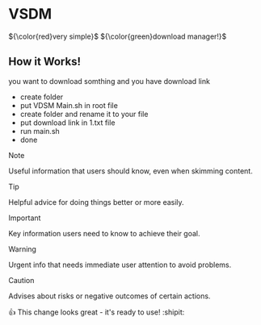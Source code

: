 # VSDM
  ${\color{red}very simple}$ ${\color{green}download manager!}$

## How it Works!
you want to download somthing and you have download link

- create folder
- put VDSM Main.sh in root file 
- create folder and rename it to your file
- put download link in 1.txt file
- run main.sh
- done

> [!NOTE]
> Useful information that users should know, even when skimming content.

> [!TIP]
> Helpful advice for doing things better or more easily.

> [!IMPORTANT]
> Key information users need to know to achieve their goal.

> [!WARNING]
> Urgent info that needs immediate user attention to avoid problems.

> [!CAUTION]
> Advises about risks or negative outcomes of certain actions.

:+1: This change looks great - it's ready to use! :shipit:
